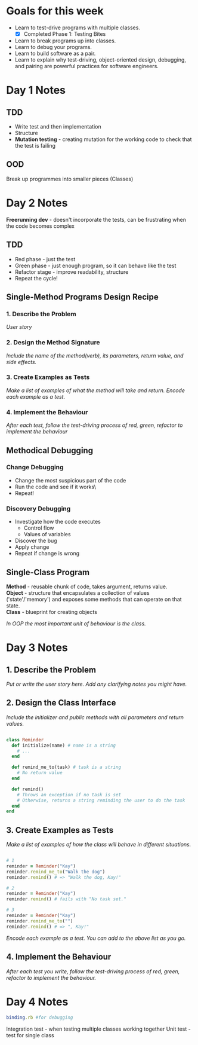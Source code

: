 # Goals for this week

- Learn to test-drive programs with multiple classes.
  - [x] Completed Phase 1: Testing Bites
- Learn to break programs up into classes.
- Learn to debug your programs.
- Learn to build software as a pair.
- Learn to explain why test-driving, object-oriented design, debugging, and pairing are powerful practices for software engineers.


# Day 1 Notes

## TDD 
- Write test and then implementation 
- Structure 
- **Mutation testing** - creating mutation for the working code to check that the test is failing

## OOD
Break up programmes into smaller pieces (Classes)

# Day 2 Notes

**Freerunning dev** - doesn't incorporate the tests, can be frustrating when the code becomes complex

## TDD 

- Red phase - just the test
- Green phase - just enough program, so it can behave like the test
- Refactor stage - improve readability, structure
- Repeat the cycle!

## Single-Method Programs Design Recipe

### 1. Describe the Problem
_User story_

### 2. Design the Method Signature
_Include the name of the method(verb), its parameters, return value, and side effects._ 

### 3. Create Examples as Tests
_Make a list of examples of what the method will take and return._
_Encode each example as a test._

### 4. Implement the Behaviour
_After each test, follow the test-driving process of red, green, refactor to implement the behaviour_

## Methodical Debugging

### Change Debugging
- Change the most suspicious part of the code
- Run the code and see if it works\
- Repeat!

### Discovery Debugging
- Investigate how the code executes
  - Control flow
  - Values of variables
- Discover the bug
- Apply change
- Repeat if change is wrong

## Single-Class Program

**Method** - reusable chunk of code, takes argument, returns value.  
**Object** - structure that encapsulates a collection of values ('state'/'memory') and exposes some methods that can operate on that state.  
**Class** - blueprint for creating objects

*In OOP the most important unit of behaviour is the class.*

# Day 3 Notes

## 1. Describe the Problem

_Put or write the user story here. Add any clarifying notes you might have._

## 2. Design the Class Interface

_Include the initializer and public methods with all parameters and return values._

```ruby

class Reminder
  def initialize(name) # name is a string
    # ...
  end

  def remind_me_to(task) # task is a string
    # No return value
  end

  def remind()
    # Throws an exception if no task is set
    # Otherwise, returns a string reminding the user to do the task
  end
end
```

## 3. Create Examples as Tests

_Make a list of examples of how the class will behave in different situations._

```ruby

# 1
reminder = Reminder("Kay")
reminder.remind_me_to("Walk the dog")
reminder.remind() # => "Walk the dog, Kay!"

# 2
reminder = Reminder("Kay")
reminder.remind() # fails with "No task set."

# 3
reminder = Reminder("Kay")
reminder.remind_me_to("")
reminder.remind() # => ", Kay!"
```

_Encode each example as a test. You can add to the above list as you go._

## 4. Implement the Behaviour

_After each test you write, follow the test-driving process of red, green, refactor to implement the behaviour._

# Day 4 Notes

```ruby
binding.rb #for debugging
```

Integration test - when testing multiple classes working together
Unit test - test for single class




